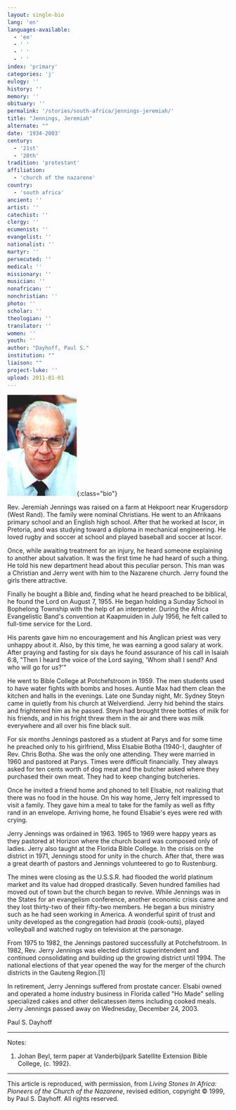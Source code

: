 ```yaml
---
layout: single-bio
lang: 'en'
languages-available:
  - 'en'
  - ' '
  - ' '
  - ' '
index: 'primary'
categories: 'j'
eulogy: ''
history: ''
memory: ''
obituary: ''
permalink: '/stories/south-africa/jennings-jeremiah/'
title: "Jennings, Jeremiah"
alternate: ""
date: '1934-2003'
century:
  - '21st'
  - '20th'
tradition: 'protestant'
affiliation:
  - 'church of the nazarene'
country:
  - 'south africa'
ancient: ''
artist: ''
catechist: ''
clergy: ''
ecumenist: ''
evangelist: ''
nationalist: ''
martyr: ''
persecuted: ''
medical: ''
missionary: ''
musician: ''
nonafrican: ''
nonchristian: ''
photo: ''
scholar: ''
theologian: ''
translator: ''
women: ''
youth: ''
author: "Dayhoff, Paul S."
institution: ""
liaison: ""
project-luke: ''
upload: 2011-01-01
---
```


![Jeremiah Jennings](/images/bio-pics/southafrica/jennings-jeremiah/jennings_jeremiah.jpg){:class="bio"}

Rev. Jeremiah Jennings was raised on a farm at Hekpoort near Krugersdorp (West Rand).  The family were nominal Christians.  He went to an Afrikaans primary school and an English high school.  After that he worked at Iscor, in Pretoria, and was studying toward a diploma in mechanical engineering.  He loved rugby and soccer at school and played baseball and soccer at Iscor.

Once, while awaiting treatment for an injury, he heard someone explaining to another about salvation.  It was the first time he had heard of such a thing.  He told his new department head about this peculiar person.  This man was a Christian and Jerry went with him to the Nazarene church.  Jerry found the girls there attractive.

Finally he bought a Bible and, finding what he heard preached to be biblical, he found the Lord on August 7, 1955.  He began holding a Sunday School in Bophelong Township with the help of an interpreter.  During the Africa Evangelistic Band's convention at Kaapmuiden in July 1956, he felt called to full-time service for the Lord.

His parents gave him no encouragement and his Anglican priest was very unhappy about it.  Also, by this time, he was earning a good salary at work.  After praying and fasting for six days he found assurance of his call in Isaiah 6:8, "Then I heard the voice of the Lord saying, 'Whom shall I send?  And who will go for us?'"

He went to Bible College at Potchefstroom in 1959.  The men students used to have water fights with bombs and hoses.  Auntie Max had them clean the kitchen and halls in the evenings. Late one Sunday night, Mr. Sydney Steyn came in quietly from his church at Welverdiend.  Jerry hid behind the stairs and frightened him as he passed.  Steyn had brought three bottles of milk for his friends, and in his fright threw them in the air and there was milk everywhere and all over his fine black suit.

For six months Jennings pastored as a student at Parys and for some time he preached only to his girlfriend, Miss Elsabie Botha (1940-), daughter of Rev. Chris Botha.  She was the only one attending.  They were married in 1960 and pastored at Parys.  Times were difficult financially.  They always asked for ten cents worth of dog meat and the butcher asked where they purchased their own meat.  They had to keep changing butcheries.

Once he invited a friend home and phoned to tell Elsabie, not realizing that there was no food in the house.  On his way home, Jerry felt impressed to visit a family.  They gave him a meal to take for the family as well as fifty rand in an envelope.  Arriving home, he found Elsabie's eyes were red with crying.

Jerry Jennings was ordained in 1963.  1965 to 1969 were happy years as they pastored at Horizon where the church board was composed only of ladies.  Jerry also taught at the Florida Bible College.  In the crisis on the district in 1971, Jennings stood for unity in the church.  After that, there was a great dearth of pastors and Jennings volunteered to go to Rustenburg.

The mines were closing as the U.S.S.R. had flooded the world platinum market and its value had dropped drastically.  Seven hundred families had moved out of town but the church began to revive.  While Jennings was in the States for an evangelism conference, another economic crisis came and they lost thirty-two of their fifty-two members. He began a bus ministry such as he had seen working in America.  A wonderful spirit of trust and unity developed as the congregation had *braais* (cook-outs), played volleyball and watched rugby on television at the parsonage.

From 1975 to 1982, the Jennings pastored successfully at Potchefstroom.  In 1982, Rev. Jerry Jennings was elected district superintendent and continued consolidating and building up the growing district until 1994. The national elections of that year opened the way for the merger of the church districts in the Gauteng Region.[1]

In retirement, Jerry Jennings suffered from prostate cancer.  Elsabi owned and operated a home industry business in Florida called "Ho Made" selling specialized cakes and other delicatessen items including cooked meals. Jerry Jennings passed away on Wednesday, December 24, 2003.

Paul S. Dayhoff

---

Notes:

1. Johan Beyl, term paper at Vanderbijlpark Satellite Extension Bible College, (c. 1992}.

---

This article is reproduced, with permission, from *Living Stones In Africa: Pioneers of the Church of the Nazarene*, revised edition, copyright &copy; 1999, by Paul S. Dayhoff.  All rights reserved.